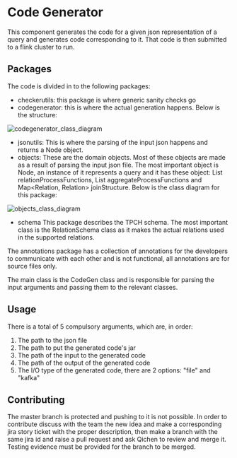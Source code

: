 # Code Generator
This component generates the code for a given json representation of a query and generates code corresponding to it. That code is then submitted to a flink cluster to run.

## Packages
The code is divided in to the following packages:
* checkerutils: this package is where generic sanity checks go
* codegenerator: this is where the actual generation happens.
Below is the structure:

![codegenerator_class_diagram](/readme_resources/codegenerator_class_diagram.png)
* jsonutils: This is where the parsing of the input json happens and returns a Node object.
* objects: These are the domain objects. Most of these objects are made as a result of parsing the input json file. The most important object is Node, an instance of it represents a query and it has these object: List<RelationProcessFunction> relationProcessFunctions, List<AggregateProcessFunction> aggregateProcessFunctions and Map<Relation, Relation> joinStructure.
Below is the class diagram for this package:

![objects_class_diagram](/readme_resources/objects_class_diagram.png)

* schema
This package describes the TPCH schema. The most important class is the RelationSchema class as it makes the actual relations used in the supported relations.

The annotations package has a collection of annotations for the developers to communicate with each other and is not functional, all annotations are for source files only.

The main class is the CodeGen class and is responsible for parsing the input arguments and passing them to the relevant classes.


## Usage
There is a total of 5 compulsory arguments, which are, in order:
1. The path to the json file
1. The path to put the generated code's jar
1. The path of the input to the generated code
1. The path of the output of the generated code
1. The I/O type of the generated code, there are 2 options: "file" and "kafka"

## Contributing
The master branch is protected and pushing to it is not possible. In order to contribute discuss with the team the new idea and make a corresponding jira story ticket with the proper description, then make a branch with the same jira id and raise a pull request and ask Qichen to review and merge it. Testing evidence must be provided for the branch to be merged.



